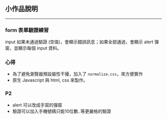 ## 小作品說明
---
### form 表單驗證練習
input 如果未通過驗證 (空值)，會顯示錯誤訊息；如果全部通過，會顯示 alert 彈窗，並顯示每個 input 資料。

### 心得

- 為了避免瀏覽器預設屬性干擾，加入了 `normalize.css`，來方便實作
- 原生 Javascript 與 html, css 來製作。

### P2
- alert 可以改成手寫的彈窗
- 驗證可以加入手機號碼只能10位數..等更嚴格的驗證
